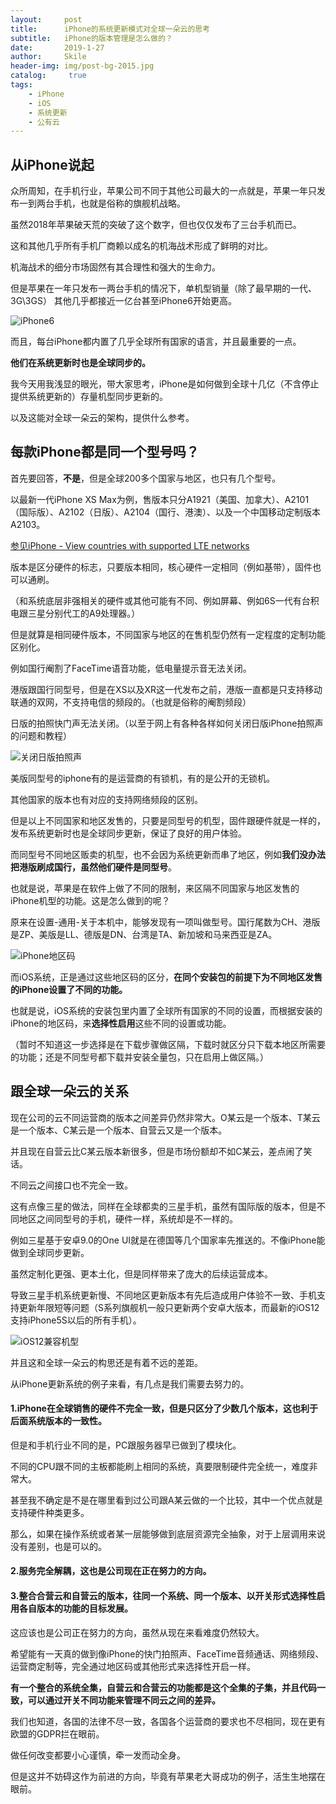 ```yaml
---
layout:     post
title:      iPhone的系统更新模式对全球一朵云的思考
subtitle:   iPhone的版本管理是怎么做的？
date:       2019-1-27
author:     Skile
header-img: img/post-bg-2015.jpg
catalog: 	 true
tags:
    - iPhone
    - iOS
    - 系统更新
    - 公有云
---
```


## 从iPhone说起

众所周知，在手机行业，苹果公司不同于其他公司最大的一点就是，苹果一年只发布一到两台手机，也就是俗称的旗舰机战略。

虽然2018年苹果破天荒的突破了这个数字，但也仅仅发布了三台手机而已。

这和其他几乎所有手机厂商赖以成名的机海战术形成了鲜明的对比。

机海战术的细分市场固然有其合理性和强大的生命力。

但是苹果在一年只发布一两台手机的情况下，单机型销量（除了最早期的一代、3G\3GS） 其他几乎都接近一亿台甚至iPhone6开始更高。

![iPhone6](https://www.newmobilelife.com/wp-content/uploads/2014/11/iphone-6-plus-batterylife-compare-by-others_00.jpg)

而且，每台iPhone都内置了几乎全球所有国家的语言，并且最重要的一点。

**他们在系统更新时也是全球同步的。**

我今天用我浅显的眼光，带大家思考，iPhone是如何做到全球十几亿（不含停止提供系统更新的）存量机型同步更新的。

以及这能对全球一朵云的架构，提供什么参考。

## 每款iPhone都是同一个型号吗？

首先要回答，**不是**，但是全球200多个国家与地区，也只有几个型号。

以最新一代iPhone XS Max为例，售版本只分A1921（美国、加拿大）、A2101（国际版）、A2102（日版）、A2104（国行、港澳）、以及一个中国移动定制版本A2103。

<a href="https://www.apple.com/iphone/LTE/">参见iPhone - View countries with supported LTE networks</a>

版本是区分硬件的标志，只要版本相同，核心硬件一定相同（例如基带），固件也可以通刷。

（和系统底层非强相关的硬件或其他可能有不同、例如屏幕、例如6S一代有台积电跟三星分别代工的A9处理器。）

但是就算是相同硬件版本，不同国家与地区的在售机型仍然有一定程度的定制功能区别化。

例如国行阉割了FaceTime语音功能，低电量提示音无法关闭。

港版跟国行同型号，但是在XS以及XR这一代发布之前，港版一直都是只支持移动联通的双网，不支持电信的频段的。（也就是俗称的阉割频段）

日版的拍照快门声无法关闭。（以至于网上有各种各样如何关闭日版iPhone拍照声的问题和教程）

![关闭日版拍照声](https://bbsimg.joyslink.com/2017/12/23/14168255_image1513965619358082.jpg)

美版同型号的iphone有的是运营商的有锁机，有的是公开的无锁机。

其他国家的版本也有对应的支持网络频段的区别。

但是以上不同国家和地区发售的，只要是同型号的机型，固件跟硬件就是一样的，发布系统更新时也是全球同步更新，保证了良好的用户体验。

而同型号不同地区贩卖的机型，也不会因为系统更新而串了地区，例如**我们没办法把港版刷成国行，虽然他们硬件是同型号**。

也就是说，苹果是在软件上做了不同的限制，来区隔不同国家与地区发售的iPhone机型的功能。这是怎么做到的呢？

原来在设置-通用-关于本机中，能够发现有一项叫做型号。国行尾数为CH、港版是ZP、美版是LL、德版是DN、台湾是TA、新加坡和马来西亚是ZA。

![iPhone地区码](http://www.it528.com/uploads/allimg/201509/22554644B-1.jpg)

而iOS系统，正是通过这些地区码的区分，**在同个安装包的前提下为不同地区发售的iPhone设置了不同的功能。**

也就是说，iOS系统的安装包里内置了全球所有国家的不同的设置，而根据安装的iPhone的地区码，来**选择性启用**这些不同的设置或功能。

（暂时不知道这一步选择是在下载步骤做区隔，下载时就区分只下载本地区所需要的功能；还是不同型号都下载并安装全量包，只在启用上做区隔。）

## 跟全球一朵云的关系

现在公司的云不同运营商的版本之间差异仍然非常大。O某云是一个版本、T某云是一个版本、C某云是一个版本、自营云又是一个版本。

并且现在自营云比C某云版本新很多，但是市场份额却不如C某云，差点闹了笑话。

不同云之间接口也不完全一致。

这有点像三星的做法，同样在全球都卖的三星手机，虽然有国际版的版本，但是不同地区之间同型号的手机，硬件一样，系统却是不一样的。

例如三星基于安卓9.0的One UI就是在德国等几个国家率先推送的。不像iPhone能做到全球同步更新。

虽然定制化更强、更本土化，但是同样带来了庞大的后续运营成本。

导致三星手机系统更新慢、不同地区更新版本有先后造成用户体验不一致、手机支持更新年限短等问题（S系列旗舰机一般只更新两个安卓大版本，而最新的iOS12支持iPhone5S以后的所有手机）。

![iOS12兼容机型](https://raw.githubusercontent.com/SkileChang/SkileChang.github.io/master/img/iOS12_compatible_with.png)

并且这和全球一朵云的构思还是有着不远的差距。

从iPhone更新系统的例子来看，有几点是我们需要去努力的。

#### 1.iPhone在全球销售的硬件不完全一致，但是只区分了少数几个版本，这也利于后面系统版本的一致性。

但是和手机行业不同的是，PC跟服务器早已做到了模块化。

不同的CPU跟不同的主板都能刷上相同的系统，真要限制硬件完全统一，难度非常大。

甚至我不确定是不是在哪里看到过公司跟A某云做的一个比较，其中一个优点就是支持硬件种类更多。

那么，如果在操作系统或者某一层能够做到底层资源完全抽象，对于上层调用来说没有差别，也是可以的。

#### 2.服务完全解耦，这也是公司现在正在努力的方向。

#### 3.整合合营云和自营云的版本，往同一个系统、同一个版本、以开关形式选择性启用各自版本的功能的目标发展。

这应该也是公司正在努力的方向，虽然从现在来看难度仍然较大。

希望能有一天真的做到像iPhone的快门拍照声、FaceTime音频通话、网络频段、运营商定制等，完全通过地区码或其他形式来选择性开启一样。

**有一个整合的系统全集，自营云和合营云的功能都是这个全集的子集，并且代码一致，可以通过开关不同功能来管理不同云之间的差异。**

我们也知道，各国的法律不尽一致，各国各个运营商的要求也不尽相同，现在更有欧盟的GDPR拦在眼前。

做任何改变都要小心谨慎，牵一发而动全身。

但是这并不妨碍这作为前进的方向，毕竟有苹果老大哥成功的例子，活生生地摆在眼前。
